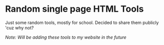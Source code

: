 # Random single page HTML Tools

Just some random tools, mostly for school. Decided to share them publicly 'cuz why not?

*Note: Will be adding these tools to my website in the future*
